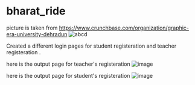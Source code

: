 # bharat_ride
picture is taken from 
https://www.crunchbase.com/organization/graphic-era-university-dehradun
![abcd](https://user-images.githubusercontent.com/95375309/221408567-881de6b2-3a3d-4bda-bdd2-bc21777a5972.jpg)


Created a different login pages for student registeration and teacher registeration .


here is the output page for teacher's registeration 
 ![image](https://user-images.githubusercontent.com/95375309/221408630-4b2cab45-1604-4d3e-a448-ee933daad68e.png)

here is the output page for student's registeration
![image](https://user-images.githubusercontent.com/95375309/221408819-bacb1859-e6a1-402c-99d1-31e8910d6f91.png)
